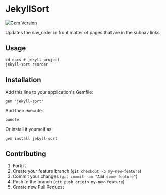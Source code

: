 # JekyllSort

[![Gem Version](https://badge.fury.io/rb/GEMNAME.png)](http://badge.fury.io/rb/jekyll-sort)

Updates the nav_order in front matter of pages that are in the subnav links.

## Usage

    cd docs # jekyll project
    jekyll-sort reorder

## Installation

Add this line to your application's Gemfile:

    gem "jekyll-sort"

And then execute:

    bundle

Or install it yourself as:

    gem install jekyll-sort

## Contributing

1. Fork it
2. Create your feature branch (`git checkout -b my-new-feature`)
3. Commit your changes (`git commit -am "Add some feature"`)
4. Push to the branch (`git push origin my-new-feature`)
5. Create new Pull Request
